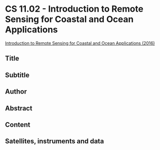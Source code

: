 # CS 11.02 - Introduction to Remote Sensing for Coastal and Ocean Applications

[Introduction to Remote Sensing for Coastal and Ocean Applications (2016)](https://appliedsciences.nasa.gov/join-mission/training/english/arset-introduction-remote-sensing-coastal-and-ocean-applications)

## Title

## Subtitle

## Author

## Abstract

## Content

## Satellites, instruments and data

